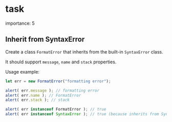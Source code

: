 # task

importance: 5

## Inherit from SyntaxError

Create a class `FormatError` that inherits from the built-in `SyntaxError` class.

It should support `message`, `name` and `stack` properties.

Usage example:

```javascript
let err = new FormatError("formatting error");

alert( err.message ); // formatting error
alert( err.name ); // FormatError
alert( err.stack ); // stack

alert( err instanceof FormatError ); // true
alert( err instanceof SyntaxError ); // true (because inherits from SyntaxError)
```

